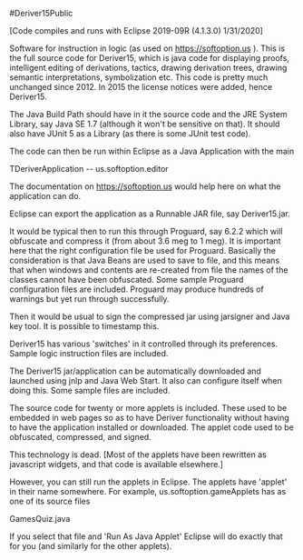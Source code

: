 #Deriver15Public

[Code compiles and runs with Eclipse 2019-09R (4.1.3.0) 1/31/2020]

Software for instruction in logic (as used on https://softoption.us ). 
This is the full source code for Deriver15, which is java code 
for displaying proofs, intelligent editing of derivations, tactics, 
drawing derivation trees, drawing semantic interpretations, symbolization 
etc. This code is pretty much unchanged since 2012. In 2015 the license 
notices were added, hence Deriver15.

The Java Build Path should have in it the source code and the JRE System 
Library, say Java SE 1.7 (although it won't be sensitive on that). It 
should also have JUnit 5 as a Library (as there is some JUnit test code).

The code can then be run within Eclipse as a Java Application with the main

   TDeriverApplication -- us.softoption.editor

The documentation on https://softoption.us would help here on what the 
application can do.

Eclipse can export the application as a Runnable JAR file, say Deriver15.jar.

It would be typical then to run this through Proguard, say 6.2.2 which will
obfuscate and compress it (from about 3.6 meg to 1 meg). It is important here
that the right configuration file be used for Proguard. Basically the 
consideration is that Java Beans are used to save to file, and this means
that when windows and contents are re-created from file the names of 
the classes cannot have been obfuscated. Some sample Proguard configuration 
files are included. Proguard may produce hundreds of warnings but yet run 
through successfully.

Then it would be usual to sign the compressed jar using jarsigner and Java 
key tool. It is possible to timestamp this.

Deriver15 has various 'switches' in it controlled through its preferences.
Sample logic instruction files are included.

The Deriver15 jar/application can be automatically downloaded and launched
using jnlp and Java Web Start. It also can configure itself when doing
this. Some sample files are included.

The source code for twenty or more applets is included. These used to be
embedded in web pages so as to have Deriver functionality without having
to have the application installed or downloaded. The applet code used to
be obfuscated, compressed, and signed.

This technology is dead. [Most of the applets have been rewritten as
javascript widgets, and that code is available elsewhere.]

However, you can still run the applets in Eclipse. The applets have
'applet' in their name somewhere. For example, us.softoption.gameApplets
has as one of its source files

   GamesQuiz.java

If you select that file and 'Run As Java Applet' Eclipse will do exactly 
that for you (and similarly for the other
applets).
